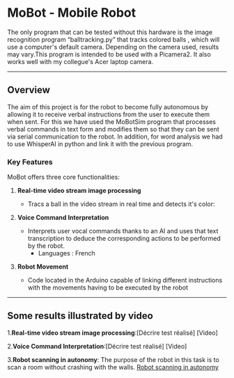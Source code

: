 # MoBot - Mobile Robot

The only program that can be tested without this hardware is the image recognition program “balltracking.py” that tracks colored balls , which will use a computer's default camera. Depending on the camera used, results may vary.This program is intended to be used with a Picamera2. It also works well with my collegue's Acer laptop camera.

---

## Overview
The aim of this project is for the robot to become fully autonomous by allowing it to receive verbal instructions from the user to execute them when sent. For this we have used the MoBotSim program that processes verbal commands in text form and modifies them so that they can be sent via serial communication to the robot. In addition, for word analysis we had to use WhisperAI in python and link it with the previous program.

### Key Features

MoBot offers three core functionalities:

1. **Real-time video stream image processing**
   - Tracs a ball in the video stream in real time and detects it's color:

2. **Voice Command Interpretation**
   - Interprets user vocal commands thanks to an AI and uses that text transcription to deduce the corresponding actions to be performed by the robot.
      -  Languages : French

3. **Robot Movement**
   - Code located in the Arduino capable of linking different instructions with the movements having to be executed by the robot

---

## Some results illustrated by video
1.**Real-time video stream image processing**:[Décrire test réalisé]
[Video]

2.**Voice Command Interpretation**:[Décrire test réalisé]
[Video]

3.**Robot scanning in autonomy**:
The purpose of the robot in this task is to scan a room without crashing with the walls.
[Robot scanning in autonomy](https://github.com/user-attachments/assets/4f919ec4-3920-405f-a559-740e681eeb6c)


